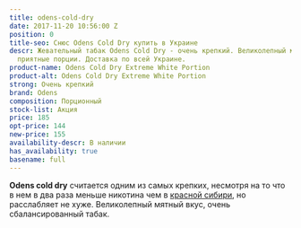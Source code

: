 ```yaml
---
title: odens-cold-dry
date: 2017-11-20 10:56:00 Z
position: 0
title-seo: Снюс Odens Cold Dry купить в Украине
descr: Жевательный табак Odens Cold Dry - очень крепкий. Великолепный мятный вкус,
  приятные порции. Доставка по всей Украине.
product-name: Odens Cold Dry Extreme White Portion
product-alt: Odens Cold Dry Extreme White Portion
strong: Очень крепкий
brand: Odens
composition: Порционный
stock-list: Акция
price: 185
opt-price: 144
new-price: 155
availability-descr: В наличии
has_availability: true
basename: full
---
```


**Odens cold dry** считается одним из самых крепких, несмотря на то что в нем в два раза меньше никотина чем в [красной сибири](/siberia-white), но расслабляет не хуже. Великолепный мятный вкус, очень сбалансированный табак.